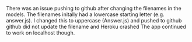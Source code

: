 There was an issue pushing to github after changing the filenames in the models.
The filenames initally had a lowercase starting letter (e.g. answer.js).
I changed this to uppercase (Answer.js) and pushed to github
github did not update the filename and Heroku crashed
The app continued to work on localhost though.
